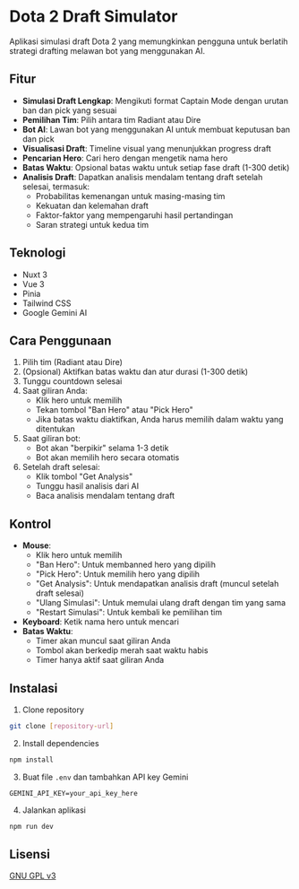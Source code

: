 # Dota 2 Draft Simulator

Aplikasi simulasi draft Dota 2 yang memungkinkan pengguna untuk berlatih strategi drafting melawan bot yang menggunakan AI.

## Fitur

- **Simulasi Draft Lengkap**: Mengikuti format Captain Mode dengan urutan ban dan pick yang sesuai
- **Pemilihan Tim**: Pilih antara tim Radiant atau Dire
- **Bot AI**: Lawan bot yang menggunakan AI untuk membuat keputusan ban dan pick
- **Visualisasi Draft**: Timeline visual yang menunjukkan progress draft
- **Pencarian Hero**: Cari hero dengan mengetik nama hero
- **Batas Waktu**: Opsional batas waktu untuk setiap fase draft (1-300 detik)
- **Analisis Draft**: Dapatkan analisis mendalam tentang draft setelah selesai, termasuk:
  - Probabilitas kemenangan untuk masing-masing tim
  - Kekuatan dan kelemahan draft
  - Faktor-faktor yang mempengaruhi hasil pertandingan
  - Saran strategi untuk kedua tim

## Teknologi

- Nuxt 3
- Vue 3
- Pinia
- Tailwind CSS
- Google Gemini AI

## Cara Penggunaan

1. Pilih tim (Radiant atau Dire)
2. (Opsional) Aktifkan batas waktu dan atur durasi (1-300 detik)
3. Tunggu countdown selesai
4. Saat giliran Anda:
   - Klik hero untuk memilih
   - Tekan tombol "Ban Hero" atau "Pick Hero"
   - Jika batas waktu diaktifkan, Anda harus memilih dalam waktu yang ditentukan
5. Saat giliran bot:
   - Bot akan "berpikir" selama 1-3 detik
   - Bot akan memilih hero secara otomatis
6. Setelah draft selesai:
   - Klik tombol "Get Analysis"
   - Tunggu hasil analisis dari AI
   - Baca analisis mendalam tentang draft

## Kontrol

- **Mouse**: 
  - Klik hero untuk memilih
  - "Ban Hero": Untuk membanned hero yang dipilih
  - "Pick Hero": Untuk memilih hero yang dipilih
  - "Get Analysis": Untuk mendapatkan analisis draft (muncul setelah draft selesai)
  - "Ulang Simulasi": Untuk memulai ulang draft dengan tim yang sama
  - "Restart Simulasi": Untuk kembali ke pemilihan tim
- **Keyboard**: Ketik nama hero untuk mencari
- **Batas Waktu**:
  - Timer akan muncul saat giliran Anda
  - Tombol akan berkedip merah saat waktu habis
  - Timer hanya aktif saat giliran Anda

## Instalasi

1. Clone repository
```bash
git clone [repository-url]
```

2. Install dependencies
```bash
npm install
```

3. Buat file `.env` dan tambahkan API key Gemini
```
GEMINI_API_KEY=your_api_key_here
```

4. Jalankan aplikasi
```bash
npm run dev
```

## Lisensi

[GNU GPL v3](https://choosealicense.com/licenses/gpl-3.0/)
